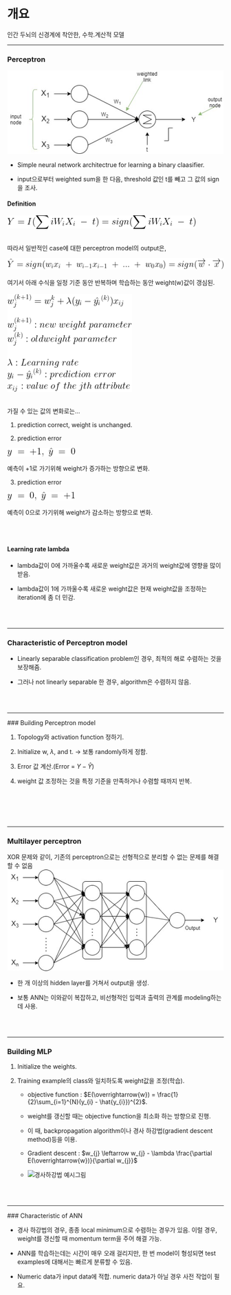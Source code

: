 # 개요

인간 두뇌의 신경계에 착안한, 수학.계산적 모델

<hr>

### Perceptron

![퍼셉트론 모델 사진](./image/perceptron.jpg)

* Simple neural network architectrue for learning a binary claasifier.

* input으로부터 weighted sum을 한 다음, threshold 값인 t를 빼고 그 값의 sign을 조사.

#### Definition


![image](./image/def1.png)

<br>
따라서 일반적인 case에 대한 perceptron model의 output은, 

![image](./image/def2.png)
<br>
<br>
여기서 아래 수식을 일정 기준 동안 반복하며 학습하는 동안 weight(w)값이 갱심된.
<br>
<br>
![image](./image/def3.png)
<br>
<br>

가질 수 있는 값의 변화로는...
1. prediction correct, weight is unchanged.

2. prediction error 

![image](./image/cor1.png)

예측이 +1로 가기위해 weight가 증가하는 방향으로 변화.

3. prediction error 

![image](./image/cor2.png)

예측이 0으로 가기위해 weight가 감소하는 방향으로 변화.

<br>
<br>

#### Learning rate lambda

* lambda값이 0에 가까울수록 새로운 weight값은 과거의 weight값에 영향을 많이 받음.

* lambda값이 1에 가까울수록 새로운 weight값은 현재 weight값을 조정하는 iteration에 좀 더 민감.
<br>
<br>
<hr>

### Characteristic of Perceptron model

* Linearly separable classification problem인 경우, 최적의 해로 수렴하는 것을 보장해줌.

* 그러나 not linearly separable 한 경우, algorithm은 수렴하지 않음.
<br>
<br>
<hr>
### Building Perceptron model

1. Topology와 activation function 정하기.

2. Initialize w, $\lambda$, and t. -> 보통 randomly하게 정함.

3. Error 값 계산.(Error = $Y \; - \; \hat{Y}$)

4. weight 값 조정하는 것을 특정 기준을 만족하거나 수렴할 때까지 반복.
<br>
<br>

<br>
<br>
<hr>

### Multilayer perceptron

XOR 문제와 같이, 기존의 perceptron으로는 선형적으로 분리할 수 없는 문제를 해결할 수 없음
<br>
![MLP 예시 사진](./image/MLP.jpg)
<br>
* 한 개 이상의 hidden layer를 거쳐서 output을 생성.

* 보통 ANN는 이와같이 복잡하고, 비선형적인 입력과 출력의 관계를 modeling하는데 사용.
<br>
<br>
<hr>

### Building MLP

1. Initialize the weights.

2. Training example의 class와 일치하도록 weight값을 조정(학습).

   * objective function : $E(\overrightarrow{w}) = \frac{1}{2}\sum_{i=1}^{N}(y_{i} - \hat{y_{i}})^{2}$.
  
   * weight를 갱신할 때는 objective function을 최소화 하는 방향으로 진행. 
  
   * 이 때, backpropagation algorithm이나 경사 하강법(gradient descent method)등을 이용.
   
   * Gradient descent : $w_{j} \leftarrow w_{j} - \lambda \frac{\partial E(\overrightarrow{w})}{\partial w_{j}}$
   
   * ![경사하강법 예시그림](/image/gradient_descent.jpg)
  
<br>
<br>
<hr>
### Characteristic of ANN

* 경사 하강법의 경우, 종종 local minimum으로 수렴하는 경우가 있음. 이럴 경우, weight를 갱신할 때 momentum term을 주어 해결 가능.

* ANN를 학습하는데는 시간이 매우 오래 걸리지만, 한 번 model이 형성되면 test examples에 대해서는 빠르게 분류할 수 있음.

* Numeric data가 input data에 적합. numeric data가 아닐 경우 사전 작업이 필요. 
  





